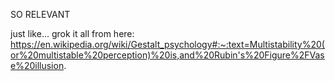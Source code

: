
SO RELEVANT

just like... grok it all from here: https://en.wikipedia.org/wiki/Gestalt_psychology#:~:text=Multistability%20(or%20multistable%20perception)%20is,and%20Rubin's%20Figure%2FVase%20illusion.